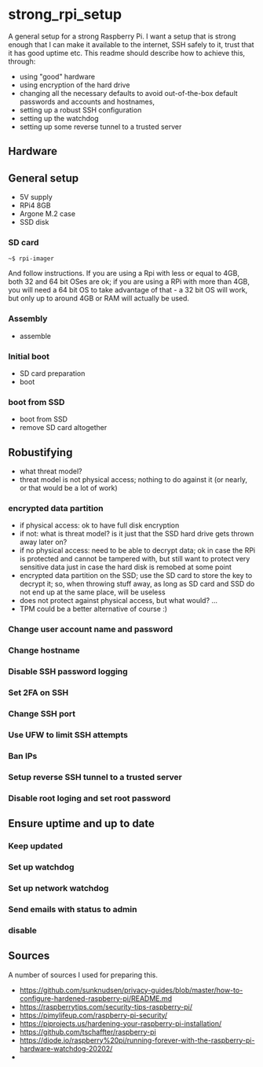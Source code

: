 # strong_rpi_setup

A general setup for a strong Raspberry Pi. I want a setup that is strong enough that I can make it available to the internet, SSH safely to it, trust that it has good uptime etc. This readme should describe how to achieve this, through:

- using "good" hardware
- using encryption of the hard drive
- changing all the necessary defaults to avoid out-of-the-box default passwords and accounts and hostnames, 
- setting up a robust SSH configuration
- setting up the watchdog
- setting up some reverse tunnel to a trusted server

## Hardware

## General setup

- 5V supply
- RPi4 8GB
- Argone M.2 case
- SSD disk

### SD card

```
~$ rpi-imager
```

And follow instructions. If you are using a Rpi with less or equal to 4GB, both 32 and 64 bit OSes are ok; if you are using a RPi with more than 4GB, you will need a 64 bit OS to take advantage of that - a 32 bit OS will work, but only up to around 4GB or RAM will actually be used.

### Assembly

- assemble

### Initial boot

- SD card preparation
- boot

### boot from SSD

- boot from SSD
- remove SD card altogether

## Robustifying

- what threat model?
- threat model is not physical access; nothing to do against it (or nearly, or that would be a lot of work)

### encrypted data partition

- if physical access: ok to have full disk encryption
- if not: what is threat model? is it just that the SSD hard drive gets thrown away later on?
- if no physical access: need to be able to decrypt data; ok in case the RPi is protected and cannot be tampered with, but still want to protect very sensitive data just in case the hard disk is remobed at some point
- encrypted data partition on the SSD; use the SD card to store the key to decrypt it; so, when throwing stuff away, as long as SD card and SSD do not end up at the same place, will be useless
- does not protect against physical access, but what would? ...
- TPM could be a better alternative of course :)

### Change user account name and password

### Change hostname

### Disable SSH password logging

### Set 2FA on SSH

### Change SSH port

### Use UFW to limit SSH attempts

### Ban IPs

### Setup reverse SSH tunnel to a trusted server

### Disable root loging and set root password

## Ensure uptime and up to date

### Keep updated

### Set up watchdog

### Set up network watchdog

### Send emails with status to admin

### disable 

## Sources

A number of sources I used for preparing this.

- https://github.com/sunknudsen/privacy-guides/blob/master/how-to-configure-hardened-raspberry-pi/README.md
- https://raspberrytips.com/security-tips-raspberry-pi/
- https://pimylifeup.com/raspberry-pi-security/
- https://piprojects.us/hardening-your-raspberry-pi-installation/
- https://github.com/tschaffter/raspberry-pi
- https://diode.io/raspberry%20pi/running-forever-with-the-raspberry-pi-hardware-watchdog-20202/
- 
